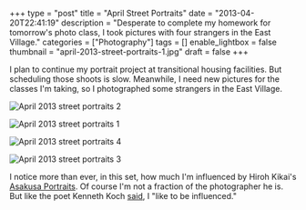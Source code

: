 +++
type = "post"
title = "April Street Portraits"
date = "2013-04-20T22:41:19"
description = "Desperate to complete my homework for tomorrow's photo class, I took pictures with four strangers in the East Village."
categories = ["Photography"]
tags = []
enable_lightbox = false
thumbnail = "april-2013-street-portraits-1.jpg"
draft = false
+++

<p>I plan to continue my portrait project at transitional housing facilities. But scheduling those shoots is slow. Meanwhile, I need new pictures for the classes I'm taking, so I photographed some strangers in the East Village.</p>
<p><img style="display:block; margin-left:auto; margin-right:auto;" src="april-2013-street-portraits-2.jpg" alt="April 2013 street portraits 2" title="april-2013-street-portraits-2.jpg" border="0"   /></p>
<p><img style="display:block; margin-left:auto; margin-right:auto;" src="april-2013-street-portraits-1.jpg" alt="April 2013 street portraits 1" title="april-2013-street-portraits-1.jpg" border="0"   /></p>
<p><img style="display:block; margin-left:auto; margin-right:auto;" src="april-2013-street-portraits-4.jpg" alt="April 2013 street portraits 4" title="april-2013-street-portraits-4.jpg" border="0"   /></p>
<p><img style="display:block; margin-left:auto; margin-right:auto;" src="april-2013-street-portraits-3.jpg" alt="April 2013 street portraits 3" title="april-2013-street-portraits-3.jpg" border="0"   /></p>
<p>I notice more than ever, in this set, how much I'm influenced by Hiroh Kikai's <a href="https://www.lensculture.com/articles/hiroh-kikai-asakusa-portraits">Asakusa Portraits</a>. Of course I'm not a fraction of the photographer he is. But like the poet Kenneth Koch <a href="http://writing.upenn.edu/~afilreis/88/koch.html">said</a>, I "like to be influenced."</p>
    